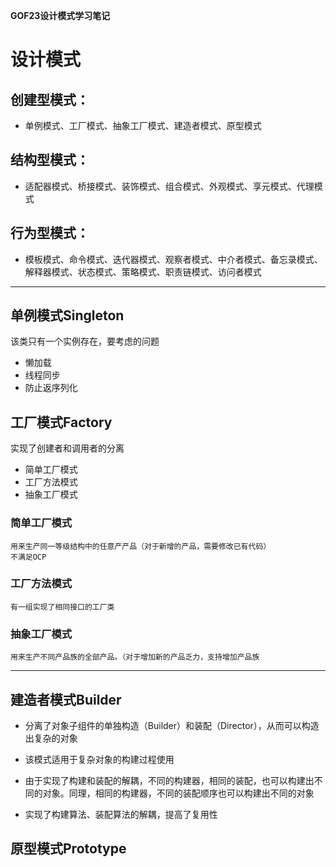**GOF23设计模式学习笔记**

# 设计模式

## 创建型模式：
* 单例模式、工厂模式、抽象工厂模式、建造者模式、原型模式

## 结构型模式：
* 适配器模式、桥接模式、装饰模式、组合模式、外观模式、享元模式、代理模式

## 行为型模式：
* 模板模式、命令模式、迭代器模式、观察者模式、中介者模式、备忘录模式、解释器模式、状态模式、策略模式、职责链模式、访问者模式


---
## 单例模式Singleton
该类只有一个实例存在，要考虑的问题
* 懒加载
* 线程同步
* 防止返序列化


## 工厂模式Factory
实现了创建者和调用者的分离
* 简单工厂模式
* 工厂方法模式
* 抽象工厂模式

### 简单工厂模式
    用来生产同一等级结构中的任意产产品（对于新增的产品，需要修改已有代码）
    不满足OCP
    
### 工厂方法模式
    有一组实现了相同接口的工厂类

### 抽象工厂模式
    用来生产不同产品族的全部产品。（对于增加新的产品乏力，支持增加产品族


---
## 建造者模式Builder
* 分离了对象子组件的单独构造（Builder）和装配（Director），从而可以构造出复杂的对象
* 该模式适用于复杂对象的构建过程使用

* 由于实现了构建和装配的解耦，不同的构建器，相同的装配，也可以构建出不同的对象。同理，相同的构建器，不同的装配顺序也可以构建出不同的对象
* 实现了构建算法、装配算法的解耦，提高了复用性

## 原型模式Prototype